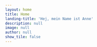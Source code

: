 ```yaml
---
layout: home
title: Home
landing-title: 'Hej, mein Name ist Anne'
description: null
image: null
author: null
show_tile: false
---
```


